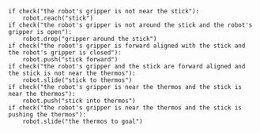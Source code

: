 

    if check("the robot's gripper is not near the stick"):
        robot.reach("stick")
    if check("the robot's gripper is not around the stick and the robot's gripper is open"):
        robot.drop("gripper around the stick")
    if check("the robot's gripper is forward aligned with the stick and the robot's gripper is closed"):
        robot.push("stick forward")
    if check("the robot's gripper and the stick are forward aligned and the stick is not near the thermos"):
        robot.slide("stick to thermos")
    if check("the robot's gripper is near the thermos and the stick is near the thermos"):
        robot.push("stick into thermos")
    if check("the robot's gripper is near the thermos and the stick is pushing the thermos"):
        robot.slide("the thermos to goal")